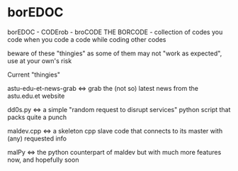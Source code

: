 # borEDOC
borEDOC - CODErob -  broCODE
THE BORCODE - collection of codes you code when you code a code while coding other codes

beware of these "thingies" as some of them may not "work as expected", use at your own's risk

Current "thingies"

astu-edu-et-news-grab <=> grab the (not so) latest news from the astu.edu.et website

dd0s.py <=> a simple "random request to disrupt services" python script that packs quite a punch

maldev.cpp <=> a skeleton cpp slave code that connects to its master with (any) requested info 

malPy <=> the python counterpart of maldev but with much more features now, and hopefully soon

